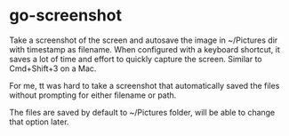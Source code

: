 # go-screenshot
Take a screenshot of the screen and autosave the image in ~/Pictures dir with timestamp as filename. When configured with a keyboard shortcut, it saves a lot of time and effort to quickly capture the screen. Similar to Cmd+Shift+3 on a Mac.

For me, tt was hard to take a screenshot that automatically saved the files without prompting for either filename or path. 

The files are saved by default to ~/Pictures folder, will be able to change that option later.



